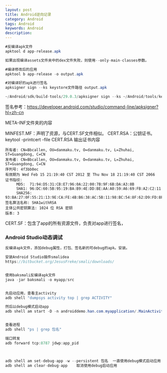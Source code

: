 ```yaml
---
layout: post
title: Android逆向记录
category: Android
tags: Android
keywords: Android
description: 
---
```


```Java
#反编译apk文件
apktool d app-release.apk

如果出现编译assets文件夹中的dex文件失败，则使用--only-main-classes参数。

#编译修改后的应用
apktool b app-release -o output.apk

#对编译好的apk进行签名
apksigner sign --ks keystore文件路径 output.apk

~/Android/sdk/build-tools/29.0.3/apksigner sign --ks ~/Android/tools/keys/test_keystore lizhi_output.apk

```

签名参考：https://developer.android.com/studio/command-line/apksigner?hl=zh-cn




META-INF文件夹的内容

MINFEST.MF：声明了资源，与CERT.SF文件相似。
CERT.RSA：公钥证书。keytool -printcert -file CERT.RSA 输出证书内容

```
所有者: CN=Bbcallen, OU=danmaku.tv, O=danmaku.tv, L=Zhuhai, ST=Guangdong, C=CN
发布者: CN=Bbcallen, OU=danmaku.tv, O=danmaku.tv, L=Zhuhai, ST=Guangdong, C=CN
序列号: 4f3bb0ec
有效期为 Wed Feb 15 21:19:40 CST 2012 至 Thu Nov 18 21:19:40 CST 2066
证书指纹:
	 MD5:  71:94:D5:31:CB:E7:96:0A:22:00:7B:9F:6B:DA:A3:8B
	 SHA1: 96:DC:60:5B:95:19:BA:B9:4E:DD:BE:AA:A0:59:A6:69:FB:A2:C2:11
	 SHA256: 93:BA:27:0F:55:21:13:9E:CA:FE:4B:B6:38:AC:5B:11:98:BC:54:8F:62:D9:FD:8F:85:80:A0:79:FA:F5:91:0E
签名算法名称: SHA1withRSA
主体公共密钥算法: 1024 位 RSA 密钥
版本: 3
```

CERT.SF：包含了app的所有资源文件，负责对app进行签名，



### Android Studio动态调试

```Java
反编译apk文件，添加debug属性，打包、签名新的可debug的apk。安装。

安装Android Studio插件smalidea
https://bitbucket.org/JesusFreke/smali/downloads/


使用baksmali反编译apk文件
java -jar baksmali -o myapp/src


先启动应用，查看主activity
adb shell "dumpsys activity top | grep ACTIVITY"

然后以debug模式启动app
adb shell am start -D -n androiddemo.han.com.myapplication/.MainActivity


查看进程
adb shell "ps | grep 包名"

端口转发
adb forward tcp:8787 jdwp:app_pid



adb shell am set-debug-app -w --persistent 包名  一直使用debug模式启动应用
adb shell am clear-debug-app	取消使用debug启动应用

```







